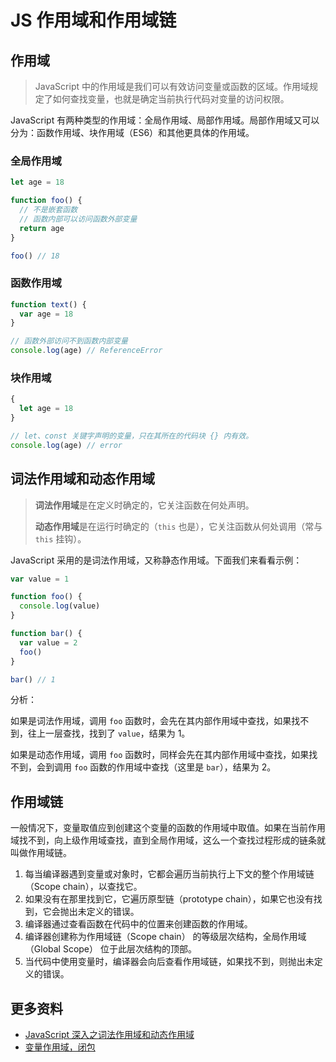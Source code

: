# JS 作用域和作用域链

## 作用域

> JavaScript 中的作用域是我们可以有效访问变量或函数的区域。作用域规定了如何查找变量，也就是确定当前执行代码对变量的访问权限。

JavaScript 有两种类型的作用域：全局作用域、局部作用域。局部作用域又可以分为：函数作用域、块作用域（ES6）和其他更具体的作用域。

### 全局作用域

```js
let age = 18

function foo() {
  // 不是嵌套函数
  // 函数内部可以访问函数外部变量
  return age
}

foo() // 18
```

### 函数作用域

```js
function text() {
  var age = 18
}

// 函数外部访问不到函数内部变量
console.log(age) // ReferenceError
```

### 块作用域

```js
{
  let age = 18
}

// let、const 关键字声明的变量，只在其所在的代码块 {} 内有效。
console.log(age) // error
```

## 词法作用域和动态作用域

> **词法作用域**是在定义时确定的，它关注函数在何处声明。
>
> **动态作用域**是在运行时确定的（`this` 也是），它关注函数从何处调用（常与 `this` 挂钩）。

JavaScript 采用的是词法作用域，又称静态作用域。下面我们来看看示例：

```js
var value = 1

function foo() {
  console.log(value)
}

function bar() {
  var value = 2
  foo()
}

bar() // 1
```

分析：

如果是词法作用域，调用 `foo` 函数时，会先在其内部作用域中查找，如果找不到，往上一层查找，找到了 `value`，结果为 1。

如果是动态作用域，调用 `foo` 函数时，同样会先在其内部作用域中查找，如果找不到，会到调用 `foo` 函数的作用域中查找（这里是 `bar`），结果为 2。

## 作用域链

一般情况下，变量取值应到创建这个变量的函数的作用域中取值。如果在当前作用域找不到，向上级作用域查找，直到全局作用域，这么一个查找过程形成的链条就叫做作用域链。

1. 每当编译器遇到变量或对象时，它都会遍历当前执行上下文的整个作用域链（Scope chain），以查找它。
2. 如果没有在那里找到它，它遍历原型链（prototype chain），如果它也没有找到，它会抛出未定义的错误。
3. 编译器通过查看函数在代码中的位置来创建函数的作用域。
4. 编译器创建称为作用域链（Scope chain） 的等级层次结构，全局作用域（Global Scope） 位于此层次结构的顶部。
5. 当代码中使用变量时，编译器会向后查看作用域链，如果找不到，则抛出未定义的错误。

## 更多资料

- [JavaScript 深入之词法作用域和动态作用域](https://github.com/mqyqingfeng/Blog/issues/3)
- [变量作用域，闭包](https://zh.javascript.info/closure#ci-fa-huan-jing)
